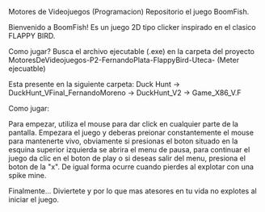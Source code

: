 Motores de Videojuegos (Programacion)
Repositorio el juego BoomFish.

Bienvenido a BoomFish!
Es un juego 2D tipo clicker inspirado en el clasico FLAPPY BIRD.

Como jugar?
Busca el archivo ejecutable (.exe) en la carpeta del proyecto MotoresDeVideojuegos-P2-FernandoPlata-FlappyBird-Uteca- (Meter ejecuatble)


Esta presente en la siguiente carpeta: Duck Hunt -> DuckHunt_VFinal_FernandoMoreno -> DuckHunt_V2 -> Game_X86_V.F

Como jugar:

Para empezar, utiliza el mouse para dar click en cualquier parte de la pantalla. Empezara el juego y deberas preionar constantemente el mouse para mantenerte vivo, obviamente si presionas el boton situado en la esquina superior izquierda se abrira el menu de pausa, para continuar el juego da clic en el boton de play o si deseas salir del menu, presiona el boton de la "x". De igual forma ocurre cuando pierdes al explotar con una spike mine.

Finalmente... Diviertete y por lo que mas atesores en tu vida no explotes al iniciar el juego.

